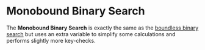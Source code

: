 # Monobound Binary Search


The **Monobound Binary Search** is exactly the same as the [boundless binary search](../boundless_binary_search) but uses an extra variable to simplify some calculations and performs slightly more key-checks.